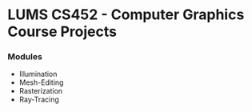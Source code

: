# LUMS CS452 - Computer Graphics Course Projects

### Modules
- Illumination
- Mesh-Editing
- Rasterization
- Ray-Tracing

